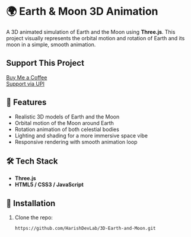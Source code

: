 # 🌍 Earth & Moon 3D Animation

A 3D animated simulation of Earth and the Moon using **Three.js**. This project visually represents the orbital motion and rotation of Earth and its moon in a simple, smooth animation.

## Support This Project

[Buy Me a Coffee](https://buymeacoffee.com/harishdevlab)  
[Support via UPI](https://drive.google.com/file/d/153n7zxHg-srjOmtZEUESpnN_FlQbBKko/view?usp=sharing)

## 🚀 Features

- Realistic 3D models of Earth and the Moon
- Orbital motion of the Moon around Earth
- Rotation animation of both celestial bodies
- Lighting and shading for a more immersive space vibe
- Responsive rendering with smooth animation loop

## 🛠️ Tech Stack

- **Three.js** 
- **HTML5 / CSS3 / JavaScript**


## 🔧 Installation

1. Clone the repo:
   ```bash
   https://github.com/HarishDevLab/3D-Earth-and-Moon.git
   
